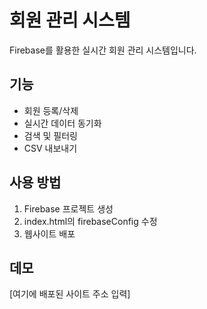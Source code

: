 # 회원 관리 시스템

Firebase를 활용한 실시간 회원 관리 시스템입니다.

## 기능
- 회원 등록/삭제
- 실시간 데이터 동기화
- 검색 및 필터링
- CSV 내보내기

## 사용 방법
1. Firebase 프로젝트 생성
2. index.html의 firebaseConfig 수정
3. 웹사이트 배포

## 데모
[여기에 배포된 사이트 주소 입력]
